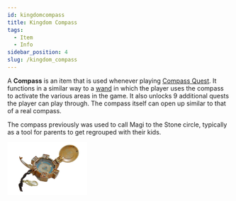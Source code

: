 ```yaml
---
id: kingdomcompass
title: Kingdom Compass
tags:
  - Item
  - Info
sidebar_position: 4
slug: /kingdom_compass
---
```


A **Compass** is an item that is used whenever playing [Compass Quest](docs\Info_About_MagiQuest\Content_Sets\CompassQuest.md). It functions in a similar way to a [wand](docs\Info_About_MagiQuest\Game_Mechanics\Wands.md) in which the player uses the compass to activate the various areas in the game. It also unlocks 9 additional quests the player can play through. The compass itself can open up similar to that of a real compass.

The compass previously was used to call Magi to the Stone circle, typically as a tool for parents to get regrouped with their kids.

<img src="\img\docs\one-time\Info_About_MagiQuest\Kingdom_Compass\MQ_Compass.webp" alt="MQ Compass" width="180" hight="120" title="MQ Compass"></img>